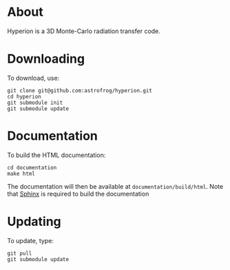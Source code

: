 About
=====

Hyperion is a 3D Monte-Carlo radiation transfer code.

Downloading
===========

To download, use:

    git clone git@github.com:astrofrog/hyperion.git
    cd hyperion
    git submodule init
    git submodule update

Documentation
=============

To build the HTML documentation:

    cd documentation
    make html

The documentation will then be available at `documentation/build/html`. Note that <a href="cd documentation">Sphinx</a> is required to build the documentation

Updating
========

To update, type:

    git pull
    git submodule update

